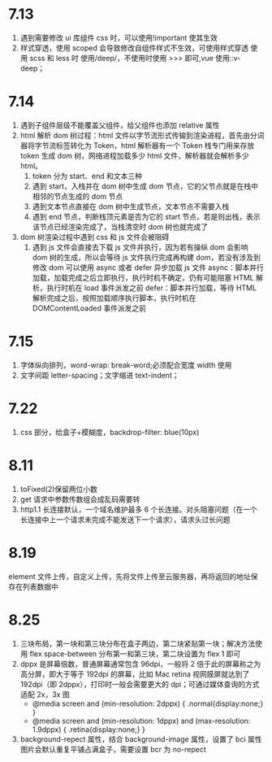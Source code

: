 <!--
 * @Date: 2020-07-13 22:11:38
 * @LastEditors: hanjiawang
 * @LastEditTime: 2020-08-25 22:38:07
-->

# 7.13

1.  遇到需要修改 ui 库组件 css 时，可以使用!important 使其生效
2.  样式穿透，使用 scoped 会导致修改自组件样式不生效，可使用样式穿透 使用 scss 和 less 时 使用/deep/，不使用时使用 >>> 即可,vue 使用::v-deep；

# 7.14

1.  遇到子组件层级不能覆盖父组件，给父组件也添加 relative 属性
2.  html 解析 dom 树过程：html 文件以字节流形式传输到渲染进程，首先由分词器将字节流标签转化为 Token，html 解析器有一个 Token 栈专门用来存放 token 生成 dom 树，网络进程加载多少 html 文件，解析器就会解析多少 html。
    1.  token 分为 start、end 和文本三种
    2.  遇到 start，入栈并在 dom 树中生成 dom 节点，它的父节点就是在栈中相邻的节点生成的 dom 节点
    3.  遇到文本节点直接在 dom 树中生成节点，文本节点不需要入栈
    4.  遇到 end 节点，判断栈顶元素是否为它的 start 节点，若是则出栈，表示该节点已经渲染完成了，当栈清空时 dom 树也就完成了
3.  dom 树渲染过程中遇到 css 和 js 文件会被阻碍
    1. 遇到 js 文件会直接去下载 js 文件并执行，因为若有操纵 dom 会影响 dom 树的生成，所以会等待 js 文件执行完成再构建 dom，若没有涉及到修改 dom 可以使用 async 或者 defer 异步加载 js 文件
       async：脚本并行加载，加载完成之后立即执行，执行时机不确定，仍有可能阻塞 HTML 解析，执行时机在 load 事件派发之前
       defer：脚本并行加载，等待 HTML 解析完成之后，按照加载顺序执行脚本，执行时机在 DOMContentLoaded 事件派发之前

# 7.15

1.  字体纵向排列，word-wrap: break-word;必须配合宽度 width 使用
2.  文字间距 letter-spacing；文字缩进 text-indent；

# 7.22

1. css 部分，给盒子+模糊度，backdrop-filter: blue(10px)

# 8.11

1. toFixed(2)保留两位小数
2. get 请求中参数传数组会成乱码需要转
3. http1.1 长连接默认，一个域名维护最多 6 个长连接。对头阻塞问题（在一个长连接中上一个请求未完成不能发送下一个请求），请求头过长问题

# 8.19

element 文件上传，自定义上传，先将文件上传至云服务器，再将返回的地址保存在列表数据中

# 8.25

1. 三块布局，第一块和第三块分布在盒子两边，第二块紧贴第一块；解决方法使用 flex space-between 分布第一和第三块，第二块设置为 flex 1 即可
2. dppx 是屏幕倍数，普通屏幕通常包含 96dpi，一般将 2 倍于此的屏幕称之为高分屏，即大于等于 192dpi 的屏幕，比如 Mac retina 视网膜屏就达到了 192dpi（即 2dppx），打印时一般会需要更大的 dpi；可通过媒体查询的方式适配 2x，3x 图
   - @media screen and (min-resolution: 2dppx) {
     .normal{display:none;}
     }
   - @media screen and (min-resolution: 1dppx) and (max-resolution: 1.9dppx) {
     .retina{display:none;}
     }
3. background-repect 属性，结合 background-image 属性，设置了 bci 属性图片会默认重复平铺占满盒子，需要设置 bcr 为 no-repect
